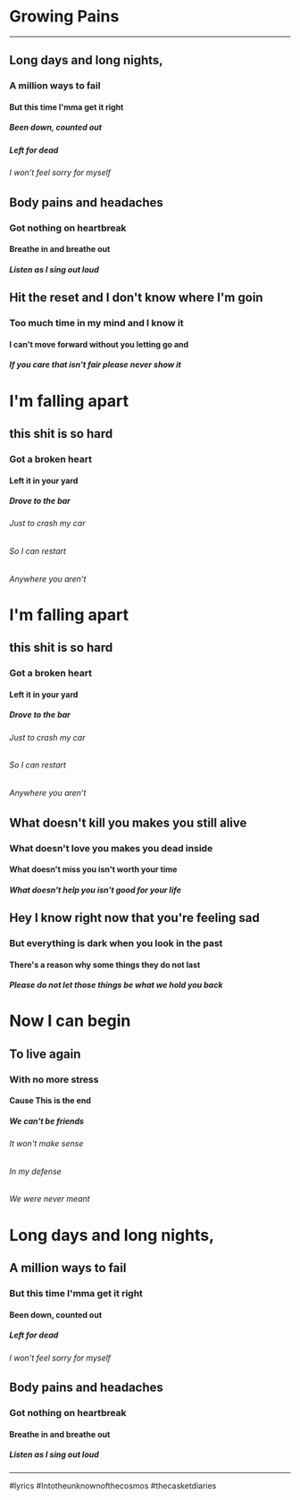 # Growing Pains

---


## Long days and long nights,
### A million ways to fail
#### But this time I'mma get it right
##### Been down, counted out
##### Left for dead
###### I won't feel sorry for myself


## Body pains and headaches
### Got nothing on heartbreak
#### Breathe in and breathe out
##### Listen as I sing out loud


## Hit the reset and I don't know where I'm goin
### Too much time in my mind and I know it
#### I can't move forward without you letting go and
##### If you care that isn't fair please never show it


# I'm falling apart
## this shit is so hard
### Got a broken heart
#### Left it in your yard
##### Drove to the bar
###### Just to crash my car
###### So I can restart
###### Anywhere you aren’t
# I'm falling apart
## this shit is so hard
### Got a broken heart
#### Left it in your yard
##### Drove to the bar
###### Just to crash my car
###### So I can restart
###### Anywhere you aren’t


## What doesn't kill you makes you still alive
### What doesn't love you makes you dead inside
#### What doesn't miss you isn't worth your time
##### What doesn't help you isn't good for your life


## Hey I know right now that you're feeling sad
### But everything is dark when you look in the past
#### There's a reason why some things they do not last
##### Please do not let those things be what we hold you back


# Now I can begin
## To live again
### With no more stress
#### Cause This is the end
##### We can't be friends
###### It won't make sense
###### In my defense
###### We were never meant


# Long days and long nights,
## A million ways to fail
### But this time I'mma get it right  
#### Been down, counted out
##### Left for dead
###### I won't feel sorry for myself


## Body pains and headaches
### Got nothing on heartbreak
#### Breathe in and breathe out
##### Listen as I sing out loud

---

#lyrics #Intotheunknownofthecosmos #thecasketdiaries 